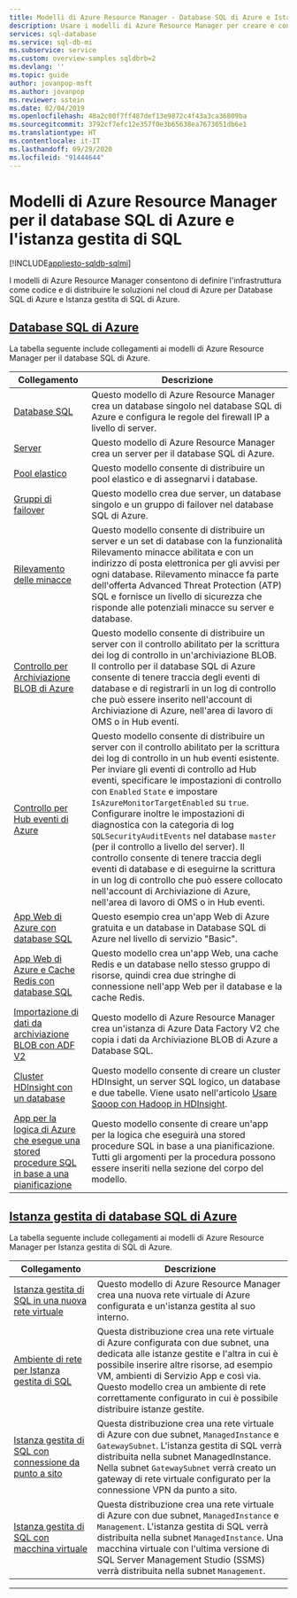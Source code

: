 ```yaml
---
title: Modelli di Azure Resource Manager - Database SQL di Azure e Istanza gestita di SQL
description: Usare i modelli di Azure Resource Manager per creare e configurare il database SQL di Azure e l'istanza gestita di SQL di Azure.
services: sql-database
ms.service: sql-db-mi
ms.subservice: service
ms.custom: overview-samples sqldbrb=2
ms.devlang: ''
ms.topic: guide
author: jovanpop-msft
ms.author: jovanpop
ms.reviewer: sstein
ms.date: 02/04/2019
ms.openlocfilehash: 48a2c00f7ff487def13e9872c4f43a3ca36809ba
ms.sourcegitcommit: 3792cf7efc12e357f0e3b65638ea7673651db6e1
ms.translationtype: HT
ms.contentlocale: it-IT
ms.lasthandoff: 09/29/2020
ms.locfileid: "91444644"
---
```

# <a name="azure-resource-manager-templates-for-azure-sql-database--sql-managed-instance"></a>Modelli di Azure Resource Manager per il database SQL di Azure e l'istanza gestita di SQL
[!INCLUDE[appliesto-sqldb-sqlmi](../includes/appliesto-sqldb-sqlmi.md)]

I modelli di Azure Resource Manager consentono di definire l'infrastruttura come codice e di distribuire le soluzioni nel cloud di Azure per Database SQL di Azure e Istanza gestita di SQL di Azure.

## <a name="azure-sql-database"></a>[Database SQL di Azure](#tab/single-database)

La tabella seguente include collegamenti ai modelli di Azure Resource Manager per il database SQL di Azure.

|Collegamento |Descrizione|
|---|---|
| [Database SQL](https://github.com/Azure/azure-quickstart-templates/tree/master/201-sql-database-transparent-encryption-create) | Questo modello di Azure Resource Manager crea un database singolo nel database SQL di Azure e configura le regole del firewall IP a livello di server. |
| [Server](https://github.com/Azure/azure-quickstart-templates/tree/master/101-sql-logical-server) | Questo modello di Azure Resource Manager crea un server per il database SQL di Azure. |
| [Pool elastico](https://github.com/Azure/azure-quickstart-templates/tree/master/101-sql-elastic-pool-create) | Questo modello consente di distribuire un pool elastico e di assegnarvi i database. |
| [Gruppi di failover](https://github.com/Azure/azure-quickstart-templates/tree/master/101-sql-with-failover-group) | Questo modello crea due server, un database singolo e un gruppo di failover nel database SQL di Azure.|
| [Rilevamento delle minacce](https://github.com/Azure/azure-quickstart-templates/tree/master/201-sql-threat-detection-db-policy-multiple-databases) | Questo modello consente di distribuire un server e un set di database con la funzionalità Rilevamento minacce abilitata e con un indirizzo di posta elettronica per gli avvisi per ogni database. Rilevamento minacce fa parte dell'offerta Advanced Threat Protection (ATP) SQL e fornisce un livello di sicurezza che risponde alle potenziali minacce su server e database.|
| [Controllo per Archiviazione BLOB di Azure](https://github.com/Azure/azure-quickstart-templates/tree/master/201-sql-auditing-server-policy-to-blob-storage) | Questo modello consente di distribuire un server con il controllo abilitato per la scrittura dei log di controllo in un'archiviazione BLOB. Il controllo per il database SQL di Azure consente di tenere traccia degli eventi di database e di registrarli in un log di controllo che può essere inserito nell'account di Archiviazione di Azure, nell'area di lavoro di OMS o in Hub eventi.|
| [Controllo per Hub eventi di Azure](https://github.com/Azure/azure-quickstart-templates/tree/master/201-sql-auditing-server-policy-to-eventhub) | Questo modello consente di distribuire un server con il controllo abilitato per la scrittura dei log di controllo in un hub eventi esistente. Per inviare gli eventi di controllo ad Hub eventi, specificare le impostazioni di controllo con `Enabled` `State` e impostare `IsAzureMonitorTargetEnabled` su `true`. Configurare inoltre le impostazioni di diagnostica con la categoria di log `SQLSecurityAuditEvents` nel database `master` (per il controllo a livello del server). Il controllo consente di tenere traccia degli eventi di database e di eseguirne la scrittura in un log di controllo che può essere collocato nell'account di Archiviazione di Azure, nell'area di lavoro di OMS o in Hub eventi.|
| [App Web di Azure con database SQL](https://github.com/Azure/azure-quickstart-templates/tree/master/201-web-app-sql-database) | Questo esempio crea un'app Web di Azure gratuita e un database in Database SQL di Azure nel livello di servizio "Basic".|
| [App Web di Azure e Cache Redis con database SQL](https://github.com/Azure/azure-quickstart-templates/tree/master/201-web-app-redis-cache-sql-database) | Questo modello crea un'app Web, una cache Redis e un database nello stesso gruppo di risorse, quindi crea due stringhe di connessione nell'app Web per il database e la cache Redis.|
| [Importazione di dati da archiviazione BLOB con ADF V2](https://github.com/Azure/azure-quickstart-templates/tree/master/101-data-factory-v2-blob-to-sql-copy) | Questo modello di Azure Resource Manager crea un'istanza di Azure Data Factory V2 che copia i dati da Archiviazione BLOB di Azure a Database SQL.|
| [Cluster HDInsight con un database](https://github.com/Azure/azure-quickstart-templates/tree/master/101-hdinsight-linux-with-sql-database) | Questo modello consente di creare un cluster HDInsight, un server SQL logico, un database e due tabelle. Viene usato nell'articolo [Usare Sqoop con Hadoop in HDInsight](https://docs.microsoft.com/azure/hdinsight/hadoop/hdinsight-use-sqoop). |
| [App per la logica di Azure che esegue una stored procedure SQL in base a una pianificazione](https://github.com/Azure/azure-quickstart-templates/tree/master/101-logic-app-sql-proc) | Questo modello consente di creare un'app per la logica che eseguirà una stored procedure SQL in base a una pianificazione. Tutti gli argomenti per la procedura possono essere inseriti nella sezione del corpo del modello.|

## <a name="azure-sql-managed-instance"></a>[Istanza gestita di database SQL di Azure](#tab/managed-instance)

La tabella seguente include collegamenti ai modelli di Azure Resource Manager per Istanza gestita di SQL di Azure.

|Collegamento|Descrizione|
|---|---|
| [Istanza gestita di SQL in una nuova rete virtuale](https://github.com/Azure/azure-quickstart-templates/tree/master/101-sqlmi-new-vnet) | Questo modello di Azure Resource Manager crea una nuova rete virtuale di Azure configurata e un'istanza gestita al suo interno. |
| [Ambiente di rete per Istanza gestita di SQL](https://github.com/Azure/azure-quickstart-templates/tree/master/101-sql-managed-instance-azure-environment) | Questa distribuzione crea una rete virtuale di Azure configurata con due subnet, una dedicata alle istanze gestite e l'altra in cui è possibile inserire altre risorse, ad esempio VM, ambienti di Servizio App e così via. Questo modello crea un ambiente di rete correttamente configurato in cui è possibile distribuire istanze gestite. |
| [Istanza gestita di SQL con connessione da punto a sito](https://github.com/Azure/azure-quickstart-templates/tree/master/201-sqlmi-new-vnet-w-point-to-site-vpn) | Questa distribuzione crea una rete virtuale di Azure con due subnet, `ManagedInstance` e `GatewaySubnet`. L'istanza gestita di SQL verrà distribuita nella subnet ManagedInstance. Nella subnet `GatewaySubnet` verrà creato un gateway di rete virtuale configurato per la connessione VPN da punto a sito. |
| [Istanza gestita di SQL con macchina virtuale](https://github.com/Azure/azure-quickstart-templates/tree/master/201-sqlmi-new-vnet-w-jumpbox) | Questa distribuzione crea una rete virtuale di Azure con due subnet, `ManagedInstance` e `Management`. L'istanza gestita di SQL verrà distribuita nella subnet `ManagedInstance`. Una macchina virtuale con l'ultima versione di SQL Server Management Studio (SSMS) verrà distribuita nella subnet `Management`. |

---

